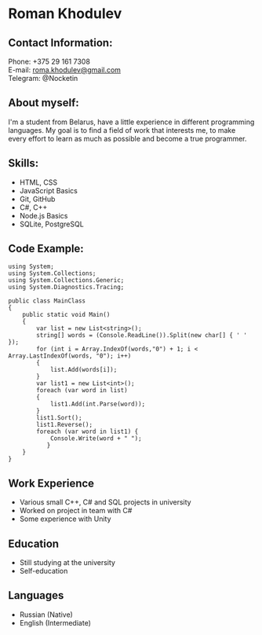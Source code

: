 # Roman Khodulev 

## Contact Information: 
Phone: +375 29 161 7308 \
E-mail: roma.khodulev@gmail.com \
Telegram: @Nocketin 

## About myself: 
I'm a student from Belarus, have a little experience in different programming languages. 
My goal is to find a field of work that interests me, to make every effort to learn as much as possible and become a true programmer.

## Skills: 
* HTML, CSS 
* JavaScript Basics 
* Git, GitHub 
* C#, C++ 
* Node.js Basics 
* SQLite, PostgreSQL 

## Code Example: 
```
using System;
using System.Collections;
using System.Collections.Generic;
using System.Diagnostics.Tracing;

public class MainClass 
{ 
    public static void Main() 
    { 
        var list = new List<string>(); 
        string[] words = (Console.ReadLine()).Split(new char[] { ' ' }); 
        for (int i = Array.IndexOf(words,"0") + 1; i < Array.LastIndexOf(words, "0"); i++) 
        { 
            list.Add(words[i]); 
        } 
        var list1 = new List<int>(); 
        foreach (var word in list) 
        { 
            list1.Add(int.Parse(word)); 
        } 
        list1.Sort(); 
        list1.Reverse(); 
        foreach (var word in list1) { 
            Console.Write(word + " "); 
           } 
    } 
}
```
## Work Experience
* Various small C++, C# and SQL projects in university 
* Worked on project in team with C# 
* Some experience with Unity 

## Education
* Still studying at the university
* Self-education

## Languages
* Russian (Native)
* English (Intermediate)

